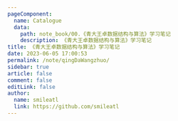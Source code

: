 ```yaml
---
pageComponent: 
  name: Catalogue
  data: 
    path: note_book/00.《青大王卓数据结构与算法》学习笔记
    description: 《青大王卓数据结构与算法》学习笔记
title: 《青大王卓数据结构与算法》学习笔记
date: 2023-06-05 17:00:53
permalink: /note/qingDaWangzhuo/
sidebar: true
article: false
comment: false
editLink: false
author: 
  name: smileatl
  link: https://github.com/smileatl
---
```


